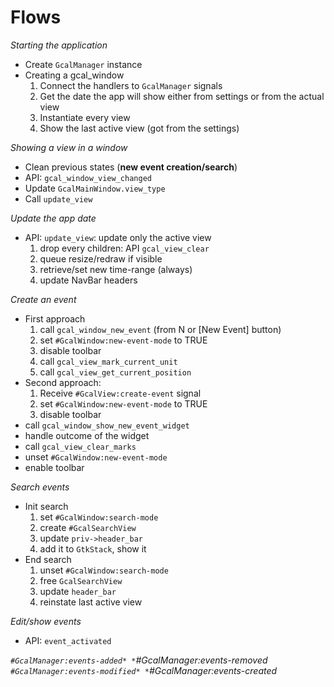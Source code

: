 Flows
======

*Starting the application*

* Create `GcalManager` instance
* Creating a gcal_window
  1. Connect the handlers to `GcalManager` signals
  2. Get the date the app will show either from settings or from the actual view
  3. Instantiate every view
  4. Show the last active view (got from the settings)

*Showing a view in a window*

* Clean previous states (**new event creation/search**)
* API: `gcal_window_view_changed`
* Update `GcalMainWindow.view_type`
* Call `update_view`

*Update the app date*

* API: `update_view`: update only the active view
  1. drop every children: API `gcal_view_clear`
  2. queue resize/redraw if visible
  3. retrieve/set new time-range (always)
  4. update NavBar headers

*Create an event*

* First approach
  1. call `gcal_window_new_event` (from <Ctrl>N or [New Event] button)
  2. set `#GcalWindow:new-event-mode` to TRUE
  3. disable toolbar
  4. call `gcal_view_mark_current_unit`
  5. call `gcal_view_get_current_position`
* Second approach:
  1. Receive `#GcalView:create-event` signal
  2. set `#GcalWindow:new-event-mode` to TRUE
  3. disable toolbar
* call `gcal_window_show_new_event_widget`
* handle outcome of the widget
* call `gcal_view_clear_marks`
* unset `#GcalWindow:new-event-mode`
* enable toolbar

*Search events*

* Init search
  1. set `#GcalWindow:search-mode`
  2. create `#GcalSearchView`
  3. update `priv->header_bar`
  4. add it to `GtkStack`, show it
* End search
  1. unset `#GcalWindow:search-mode`
  2. free `GcalSearchView`
  3. update `header_bar`
  4. reinstate last active view

*Edit/show events*

* API: `event_activated`

*`#GcalManager:events-added*
*`#GcalManager:events-removed*
*`#GcalManager:events-modified*
*`#GcalManager:events-created*
